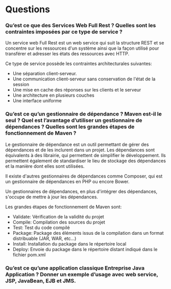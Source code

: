 # Questions


### Qu’est ce que des Services Web Full Rest  ? Quelles sont les contraintes imposées par ce type de service  ?

 Un service web Full Rest est un web service qui suit la structure REST et se concentre sur les ressources d'un système ainsi que la façon utilisé pour transférer et adresser les états des ressources avec HTTP.
 
 Ce type de service possède les contraintes architecturales suivantes: 
 - Une séparation client-serveur.
 - Une communication client-serveur sans conservation de l'état de la session
 - Une mise en cache des réponses sur les clients et le serveur
 - Une architecture en plusieurs couches
 - Une interface uniforme

### Qu’est ce qu’un gestionnaire de dépendance  ? Maven est-il le seul  ? Quel est l’avantage d’utiliser un gestionnaire de dépendances  ? Quelles sont les grandes étapes de fonctionnement de Maven  ?

  Le gestionnaire de dépendance est un outil permettant de gérer des dépendances et de les inclurent dans un projet. Les dépendances sont équivalents à des librairie, qui permettent  de simplifier le développement. Ils permettent également de standardiser le lieu de stockage des dépendances et la manière dont elles sont utilisées.
 
 Il existe d'autres gestionnaires de dépendances comme Composer, qui est un gestionnaire de dépendances en PHP ou encore Bower.
 
Un gestionnaires de dépendances, en plus d'intégrer des dépendances, s'occupe de mettre à jour les dépendances.

Les grandes étapes de fonctionnement de Maven sont:

 - Validate: Vérification de la validité du projet
 - Compile: Compilation des sources du projet
 - Test: Test du code compilé
 - Package: Package des éléments issus de la compilation dans un format distribuable (JAR, WAR, etc...)
 - Install: Installation du package dans le répertoire local
 - Deploy: Envoie du package dans le répertoire distant indiqué dans le fichier pom.xml

### Qu’est ce qu’une application classique Entreprise Java Application  ? Donner un exemple d’usage avec web service, JSP, JavaBean,  EJB et JMS.
